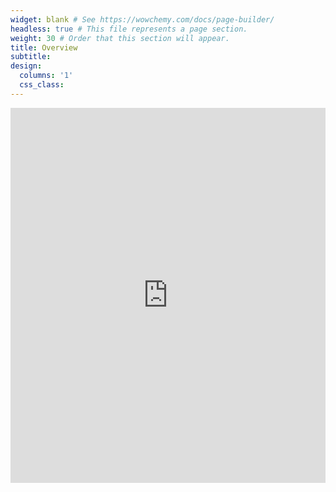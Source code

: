 ```yaml
---
widget: blank # See https://wowchemy.com/docs/page-builder/
headless: true # This file represents a page section.
weight: 30 # Order that this section will appear.
title: Overview
subtitle: 
design:
  columns: '1'
  css_class: 
---
```



<iframe width="100%" height="600px" src="https://www.youtube.com/embed/-DlKoTOgSj4" title="YouTube video player" frameborder="0" allow="accelerometer; clipboard-write; encrypted-media; gyroscope; picture-in-picture; web-share" allowfullscreen></iframe>
    